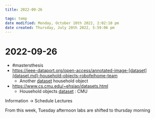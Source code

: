 ```yaml
---
title: 2022-09-26

tags: temp 
date modified: Monday, October 10th 2022, 2:02:10 pm
date created: Thursday, July 28th 2022, 5:59:06 pm
---
```


# 2022-09-26
- #mastersthesis
- <https://ieee-dataport.org/open-access/annotated-image-[dataset](dataset.md)-household-objects-robofeihome-team>
	- Another [dataset](dataset.md) household object
- <https://www.cs.cmu.edu/~ehsiao/datasets.html>
	- Household objects [dataset](dataset.md) : CMU

Information -> Schedule Lectures

From this week, Tuesday afternoon labs are shifted to thursday morning

